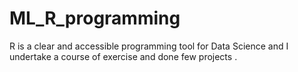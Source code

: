 # ML_R_programming
R is a clear and accessible programming tool for Data Science and I undertake a course of exercise and done few projects .

